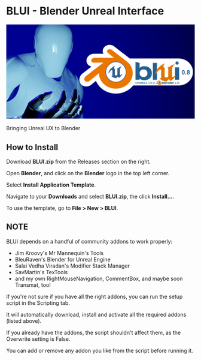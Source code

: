 # BLUI - Blender Unreal Interface

![BLUI Splash](https://github.com/SpectralVectors/BLUI/blob/main/splash.png)

Bringing Unreal UX to Blender

## How to Install

Download __BLUI.zip__ from the Releases section on the right.

Open __Blender__, and click on the __Blender__ logo in the top left corner.

Select __Install Application Template__.

Navigate to your __Downloads__ and select __BLUI.zip__, the click __Install...__.

To use the template, go to __File > New > BLUI__.

## NOTE

BLUI depends on a handful of community addons to work properly:

- Jim Kroovy's Mr Mannequin's Tools
- BleuRaven's Blender for Unreal Engine
- Salai Vedha Viradan's Modifier Stack Manager
- SavMartin's TexTools
- and my own RightMouseNavigation, CommentBox, and maybe soon Transmat, too!

If you're not sure if you have all the right addons, you can run the setup script in the Scripting tab. 

It will automatically download, install and activate all the required addons (listed above).

If you already have the addons, the script shouldn't affect them, as the Overwrite setting is False.

You can add or remove any addon you like from the script before running it.
